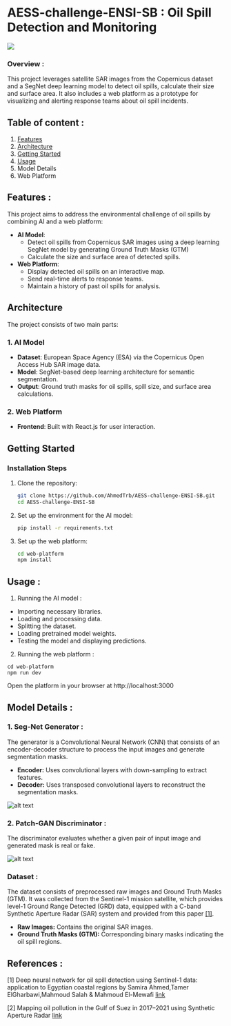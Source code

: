 # AESS-challenge-ENSI-SB : Oil Spill Detection and Monitoring
![](/readme%20images/image.png)
### **Overview** :
This project leverages satellite SAR images from the Copernicus dataset and a SegNet deep learning model to detect oil spills, calculate their size and surface area. It also includes a web platform as a prototype for visualizing and alerting response teams about oil spill incidents.


## Table of content :
1. [Features](#features-)
2. [Architecture](#architecture)
3. [Getting Started](#getting-started)
4. [Usage](#usage-)
5. Model Details
6. Web Platform

## Features :  
This project aims to address the environmental challenge of oil spills by combining AI and a web platform:  
- **AI Model**:  
  - Detect oil spills from Copernicus SAR images using a deep learning SegNet model by generating Ground Truth Masks (GTM)
  - Calculate the size and surface area of detected spills.    
- **Web Platform**:  
  - Display detected oil spills on an interactive map.  
  - Send real-time alerts to response teams.  
  - Maintain a history of past oil spills for analysis.  

## **Architecture**  
The project consists of two main parts:  

### **1. AI Model**  
- **Dataset**: European Space Agency (ESA) via the Copernicus Open Access Hub SAR image data.  
- **Model**: SegNet-based deep learning architecture for semantic segmentation.  
- **Output**: Ground truth masks for oil spills, spill size, and surface area calculations.  

### **2. Web Platform**  
- **Frontend**: Built with React.js for user interaction.


## **Getting Started** 
### **Installation Steps**  
1. Clone the repository:  
    ```bash
   git clone https://github.com/AhmedTrb/AESS-challenge-ENSI-SB.git
   cd AESS-challenge-ENSI-SB
2. Set up the environment for the AI model:
    ``` bash
    pip install -r requirements.txt
3. Set up the web platform:
    ```bash
    cd web-platform
    npm install
## **Usage :**
  1. Running the AI model :
  - Importing necessary libraries.
  - Loading and processing data.
  - Splitting the dataset.
  - Loading pretrained model weights.
  - Testing the model and displaying predictions.
  2. Running the web platform :
     
    cd web-platform
    npm run dev
  Open the platform in your browser at http://localhost:3000

## **Model Details :**
### 1. Seg-Net Generator : 
The generator is a Convolutional Neural Network (CNN) that consists of an encoder-decoder structure to process the input images and generate segmentation masks.
  - **Encoder:** Uses convolutional layers with down-sampling to extract features.
  - **Decoder:** Uses transposed convolutional layers to reconstruct the segmentation masks.

![alt text](image.png)
### 2. Patch-GAN Discriminator :
The discriminator evaluates whether a given pair of input image and generated mask is real or fake.

  ![alt text](image-1.png)

### Dataset : 
The dataset consists of preprocessed raw images and Ground Truth Masks (GTM). It was collected from the Sentinel-1 mission satellite, which provides level-1 Ground Range Detected (GRD) data, equipped with a C-band Synthetic Aperture Radar (SAR) system and provided from this paper [[1]](#1). 
 - **Raw Images:** Contains the original SAR images.
 - **Ground Truth Masks (GTM):** Corresponding binary masks indicating the oil spill regions.

## References :
<a id="1">[1]</a> Deep neural network for oil spill detection using Sentinel-1 data: application to Egyptian coastal regions by Samira Ahmed,Tamer ElGharbawi,Mahmoud Salah & Mahmoud El-Mewafi [link](https://www.tandfonline.com/doi/full/10.1080/19475705.2022.2155998#abstract)

<a id="2">[2]</a> Mapping oil pollution in the Gulf of Suez in 2017–2021 using Synthetic Aperture Radar [link](https://www.sciencedirect.com/science/article/pii/S1110982323000704#s0010)

